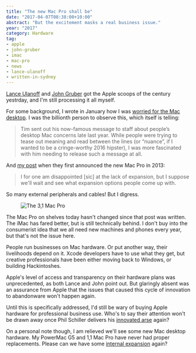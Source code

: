```yaml
---
title: "The new Mac Pro shall be"
date: "2017-04-07T08:38:00+10:00"
abstract: "But the excitement masks a real business issue."
year: "2017"
category: Hardware
tag:
- apple
- john-gruber
- imac
- mac-pro
- news
- lance-ulanoff
- written-in-sydney
---
```

[Lance Ulanoff] and [John Gruber] got the Apple scoops of the century yestrday, and I'm still processing it all myself.

For some background, I wrote in January how I was [worried for the Mac desktop]. I was the billionth person to observe this, which itself is telling:

> Tim sent out his now-famous message to staff about people’s desktop Mac concerns late last year. While people were trying to tease out meaning and read between the lines (or “nuance”, if I wanted to be a cringe-worthy 2016 hipster), I was more fascinated with him needing to release such a message at all.

And [my post] when they first announced the new Mac Pro in 2013:

> I for one am disappointed [sic] at the lack of expansion, but I suppose we'll wait and see what expansion options people come up with.

So many external peripherals and cables! But I digress.

<figure><img src="https://rubenerd.com/files/2017/mac-pro@1x.jpg" alt="The 3,1 Mac Pro" srcset="https://rubenerd.com/files/2017/mac-pro@2x.jpg 2x" /></figure>

The Mac Pro on shelves today hasn't changed since that post was written. The iMac has fared better, but is still technically behind. I don't buy into the consumerist idea that we all need new machines and phones every year, but that's not the issue here.

People run businesses on Mac hardware. Or put another way, their livelihoods depend on it. Xcode developers have to use what they get, but creative professionals have been either moving back to Windows, or building Hackintoshes.

Apple's level of access and transparency on their hardware plans was unprecedented, as both Lance and John point out. But glaringly absent was an assurance from Apple that the issues that caused this cycle of innovation to abandonware won't happen again.

Until this is specifically addressed, I'd still be wary of buying Apple hardware for professional business use. Who's to say their attention won't be drawn away once Phil Schiller delivers his [innovated arse] again?

On a personal note though, I am relieved we'll see some new Mac desktop hardware. My PowerMac G5 and 1,1 Mac Pro have never had proper replacements. Please can we have some [internal expansion] again?

[Lance Ulanoff]: http://mashable.com/2017/04/04/apple-reveals-mac-pro-imac-plans/#LWlqroKqnPql
[John Gruber]: http://daringfireball.net/2017/04/the_mac_pro_lives
[my post]: https://rubenerd.com/cray-mac-pro/
[worried for the mac Desktop]: https://rubenerd.com/the-state-of-the-mac/
[innovated arse]: http://www.youtube.com/watch?v=ut_07QnzpnQ
[internal expansion]: https://rubenerd.com/mac-pro-compromises/
